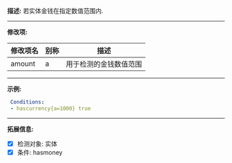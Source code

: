 **描述:** 若实体金钱在指定数值范围内.

---

**修改项:**

| 修改项名  | 别称           | 描述                      |
| --------- | -------------- | ------------------------- |
| amount    | a | 用于检测的金钱数值范围 |

---

**示例:**

```yaml
 Conditions:
 - hascurrency{a=1000} true
```

---

**拓展信息:**

- [x] 检测对象: 实体
- [x] 条件: hasmoney